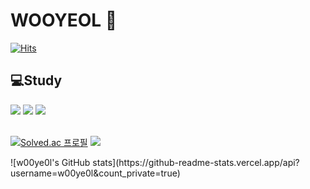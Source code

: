 <h1> WOOYEOL 👋 </h1>

<div>

  [![Hits](https://hits.seeyoufarm.com/api/count/incr/badge.svg?url=https%3A%2F%2Fgithub.com%2Fw00ye0l&count_bg=%2399C8FF&title_bg=%231B22B5&icon=waze.svg&icon_color=%23FFFFFF&title=VISITOR&edge_flat=false)](https://hits.seeyoufarm.com)

  <h2>💻Study</h2>
    
  <img src="https://img.shields.io/badge/HTML5-red?style=flat-square&logo=html5&logoColor=white"/>
  <img src="https://img.shields.io/badge/CSS-orange?style=flat-square&logo=css3&logoColor=white"/>
  <img src="https://img.shields.io/badge/JAVASCRIPT-yellow?style=flat-square&logo=javascript&logoColor=white"/>
</div>

<br>

<div>

  [![Solved.ac 프로필](http://mazassumnida.wtf/api/v2/generate_badge?boj=lwyeol)](https://solved.ac/lwyeol)
  <img src="http://mazandi.herokuapp.com/api?handle=lwyeol&theme=dark"/>
  
</div>

<div>
  ![w00ye0l's GitHub stats](https://github-readme-stats.vercel.app/api?username=w00ye0l&count_private=true)
</div>
